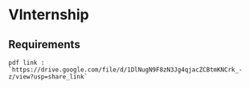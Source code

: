 ﻿# VInternship
 
 ## Requirements
```
pdf link : `https://drive.google.com/file/d/1DlNugN9F8zN3Jg4qjacZCBtmKNCrk_-z/view?usp=share_link`
```


